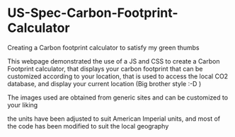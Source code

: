# US-Spec-Carbon-Footprint-Calculator
Creating a Carbon footprint calculator to satisfy my green thumbs



This webpage demonstrated the use of a JS and CSS to create a Carbon Footprint calculator, that displays your carbon footprint that can be customized according to your location, that is used to access the local CO2 database, and display your current location (Big brother style :-D )



The images used are obtained from generic sites and can be customized to your liking



the units have been adjusted to suit American Imperial units, and most of the code has been modified to suit the local geography










